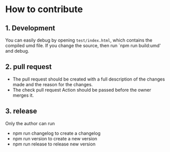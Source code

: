 # How to contribute

## 1. Development

You can easily debug by opening `test/index.html`, which contains the compiled umd file. If you change the source, then run `npm run build:umd' and debug.

## 2. pull request

- The pull request should be created with a full description of the changes made and the reason for the changes.
- The check pull request Action should be passed before the owner merges it.

## 3. release

Only the author can run

- npm run changelog to create a changelog
- npm run version to create a new version
- npm run release to release new version